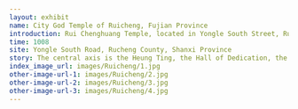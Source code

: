 ```yaml
---
layout: exhibit
name: City God Temple of Ruicheng, Fujian Province
introduction: Rui Chenghuang Temple, located in Yongle South Street, Rui Cheng County, Shanxi Province, is commonly known as the South Temple.
time: 1008
site: Yongle South Road, Rucheng County, Shanxi Province
story: The central axis is the Heung Ting, the Hall of Dedication, the main hall and the bedchamber in that order. The front courtyard is flanked on the east and west by corridor rooms, and the back
index_image_url: images/Ruicheng/1.jpg
other-image-url-1: images/Ruicheng/2.jpg
other-image-url-2: images/Ruicheng/3.jpg
other-image-url-3: images/Ruicheng/4.jpg
---
```


